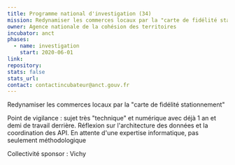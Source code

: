 ```yaml
---
title: Programme national d'investigation (34)
mission: Redynamiser les commerces locaux par la "carte de fidélité stationnement"
owner: Agence nationale de la cohésion des territoires
incubator: anct
phases:
  - name: investigation
    start: 2020-06-01
link: 
repository: 
stats: false
stats_url: 
contact: contactincubateur@anct.gouv.fr
---
```

<p>Redynamiser les commerces locaux par la "carte de fidélité stationnement"</p>
<p>Point de vigilance : sujet très "technique" et numérique avec déjà 1 an et demi de travail derrière. Réflexion sur l'architecture des données et la coordination des API. En attente d'une expertise informatique, pas seulement méthodologique</p>
Collectivité sponsor : Vichy
